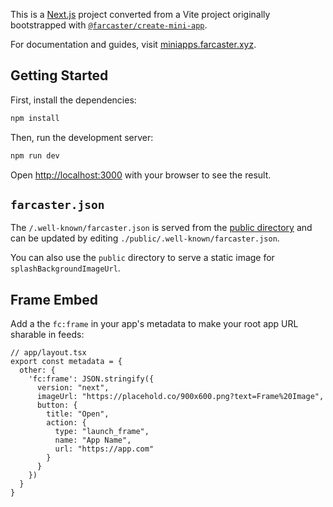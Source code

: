 This is a [Next.js](https://nextjs.org) project converted from a Vite project originally bootstrapped with [`@farcaster/create-mini-app`](https://github.com/farcasterxyz/miniapps/tree/main/packages/create-mini-app).

For documentation and guides, visit [miniapps.farcaster.xyz](https://miniapps.farcaster.xyz/docs/getting-started).

## Getting Started

First, install the dependencies:

```bash
npm install
```

Then, run the development server:

```bash
npm run dev
```

Open [http://localhost:3000](http://localhost:3000) with your browser to see the result.

## `farcaster.json`

The `/.well-known/farcaster.json` is served from the [public directory](https://nextjs.org/docs/app/building-your-application/optimizing/static-assets) and can be updated by editing `./public/.well-known/farcaster.json`.

You can also use the `public` directory to serve a static image for `splashBackgroundImageUrl`.

## Frame Embed

Add a the `fc:frame` in your app's metadata to make your root app URL sharable in feeds:

```tsx
// app/layout.tsx
export const metadata = {
  other: {
    'fc:frame': JSON.stringify({
      version: "next",
      imageUrl: "https://placehold.co/900x600.png?text=Frame%20Image",
      button: {
        title: "Open",
        action: {
          type: "launch_frame",
          name: "App Name",
          url: "https://app.com"
        }
      }
    })
  }
}
```

